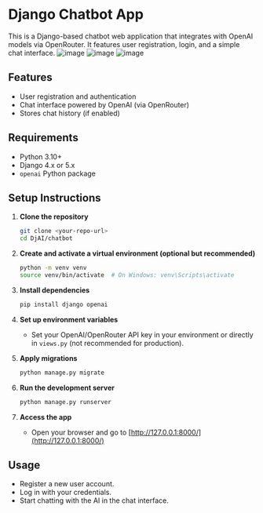 # Django Chatbot App

This is a Django-based chatbot web application that integrates with OpenAI models via OpenRouter. It features user registration, login, and a simple chat interface.
![image](https://github.com/user-attachments/assets/0c5fc9ab-a86d-4362-98ef-f0831da6aa33)
![image](https://github.com/user-attachments/assets/8a9b2de2-9fb3-4be0-acc8-1d65e4c3aa41)
![image](https://github.com/user-attachments/assets/a585506b-0563-4999-b75b-9af3c1ff7ffe)




## Features
- User registration and authentication
- Chat interface powered by OpenAI (via OpenRouter)
- Stores chat history (if enabled)

## Requirements
- Python 3.10+
- Django 4.x or 5.x
- `openai` Python package

## Setup Instructions

1. **Clone the repository**
   ```bash
   git clone <your-repo-url>
   cd DjAI/chatbot
   ```

2. **Create and activate a virtual environment (optional but recommended)**
   ```bash
   python -m venv venv
   source venv/bin/activate  # On Windows: venv\Scripts\activate
   ```

3. **Install dependencies**
   ```bash
   pip install django openai
   ```

4. **Set up environment variables**
   - Set your OpenAI/OpenRouter API key in your environment or directly in `views.py` (not recommended for production).

5. **Apply migrations**
   ```bash
   python manage.py migrate
   ```

6. **Run the development server**
   ```bash
   python manage.py runserver
   ```

7. **Access the app**
   - Open your browser and go to [http://127.0.0.1:8000/](http://127.0.0.1:8000/)

## Usage
- Register a new user account.
- Log in with your credentials.
- Start chatting with the AI in the chat interface.
